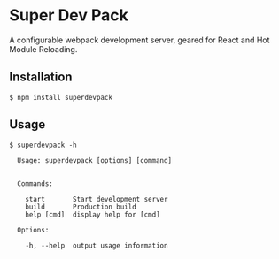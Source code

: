 # Super Dev Pack

A configurable webpack development server, geared for React and Hot Module Reloading.

## Installation

```
$ npm install superdevpack
```

## Usage

```
$ superdevpack -h

  Usage: superdevpack [options] [command]


  Commands:

    start       Start development server
    build       Production build
    help [cmd]  display help for [cmd]

  Options:

    -h, --help  output usage information
```
